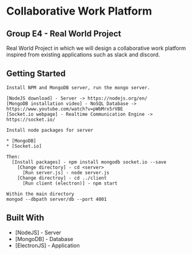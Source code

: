 # Collaborative Work Platform
## Group E4 - Real World Project

Real World Project in which we will design a collaborative work platform inspired from existing applications such as slack and discord.

## Getting Started

```
Install NPM and MongoDB server, run the mongo server.

[NodeJS download] - Server -> https://nodejs.org/en/
[MongoDB installation video] - NoSQL Database -> https://www.youtube.com/watch?v=pWbMrx5rVBE
[Socket.io webpage] - Realtime Communication Engine -> https://socket.io/

Install node packages for server

* [MongoDB]
* [Socket.io]

Then:
  [Install packages] - npm install mongodb socket.io --save
    [Change directory] - cd <server>
      [Run server.js] - node server.js
    [Change directroy] - cd ../client
      [Run client (electron)] - npm start
```

```
Within the main directory
mongod --dbpath server/db --port 4001
```

## Built With

* [NodeJS] - Server
* [MongoDB] - Database
* [ElectronJS] - Application
